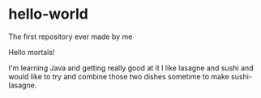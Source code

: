 # hello-world
The first repository ever made by me

Hello mortals!

I'm learning Java and getting really good at it
I like lasagne and sushi and would like to try and combine those two dishes sometime to make sushi-lasagne.
